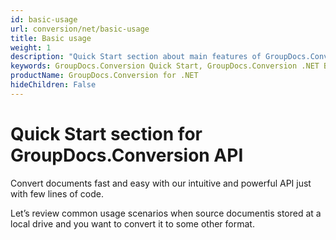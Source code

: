 ```yaml
---
id: basic-usage
url: conversion/net/basic-usage
title: Basic usage
weight: 1
description: "Quick Start section about main features of GroupDocs.Conversion API, describes how to convert files with just couple lines of code."
keywords: GroupDocs.Conversion Quick Start, GroupDocs.Conversion .NET Basic Usage, GroupDocs.Conversion Quick Start C#, GroupDocs.Conversion Get Started
productName: GroupDocs.Conversion for .NET
hideChildren: False
---
```

# Quick Start section for GroupDocs.Conversion API

Convert documents fast and easy with our intuitive and powerful API just with few lines of code.

Let’s review common usage scenarios when source documentis stored at a local drive and you want to convert it to some other format.
